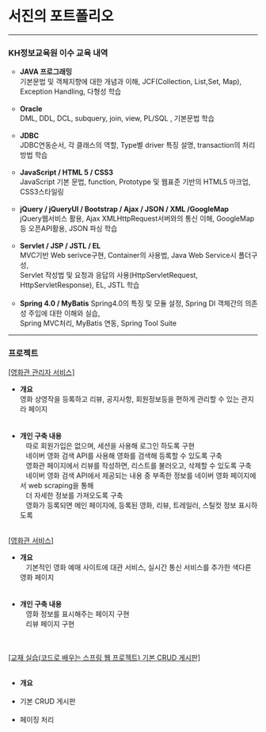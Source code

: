 <h1><strong>서진</strong>의 포트폴리오</h1>
<hr>
<h3>KH정보교육원 이수 교육 내역</h3>
<ul>
  <li style="list-style-type:circle"><strong>JAVA 프로그래밍</strong><br>
기본문법 및 객체지향에 대한 개념과 이해, JCF(Collection, List,Set, Map), Exception Handling, 다형성 학습</li><br>
  <li style="list-style-type:circle"><strong>Oracle</strong><br>
DML, DDL, DCL, subquery, join, view, PL/SQL , 기본문법 학습</li><br>
  <li style="list-style-type:circle"><strong>JDBC</strong><br>
JDBC연동순서, 각 클래스의 역할, Type별 driver 특징 설명, transaction의 처리방법 학습</li><br>
  <li style="list-style-type:circle"><strong>JavaScript / HTML 5 / CSS3</strong><br>
 JavaScript 기본 문법, function, Prototype 및 웹표준 기반의 HTML5 마크업, CSS3스타일링</li><br>
  <li style="list-style-type:circle"><strong>jQuery / jQueryUI / Bootstrap / Ajax / JSON / XML /GoogleMap</strong><br>
 jQuery웹서비스 활용, Ajax XMLHttpRequest서버와의 통신 이해, GoogleMap등 오픈API활용, JSON 파싱 학습</li><br>
  <li style="list-style-type:circle"><strong>Servlet / JSP / JSTL / EL</strong><br>
MVC기반 Web serivce구현, Container의 사용법, Java Web Service시 폴더구성,<br>
Servlet 작성법 및 요청과 응답의 사용(HttpServletRequest, HttpServletResponse), EL, JSTL 학습</li><br>
  <li style="list-style-type:circle"><strong>Spring 4.0 / MyBatis</strong>
Spring4.0의 특징 및 모듈 설정, Spring DI 객체간의 의존성 주입에 대한 이해와 실습,<br>
Spring MVC처리, MyBatis 연동, Spring Tool Suite</li>
</ul>
<hr>
<h3>프로젝트</h3>
<a href="https://github.com/jonathan880523/adminMovieEro">[영화관 관리자 서비스]</a>
<ul>
  <li><strong>개요</strong><br>
    영화 상영작을 등록하고 리뷰, 공지사항, 회원정보등을 편하게 관리할 수 있는 관지라 페이지</li><br>
  <li><strong>개인 구축 내용</strong><br>
    따로 회원가입은 없으며, 세션을 사용해 로그인 하도록 구현<br>
    네이버 영화 검색 API를 사용해 영화를 검색해 등록할 수 있도록 구축<br>
    영화관 페이지에서 리뷰를 작성하면, 리스트를 불러오고, 삭제할 수 있도록 구축<br>
    네이버 영화 검색 API에서 제공되는 내용 중 부족한 정보를 네이버 영화 페이지에서 web scraping을 통해<br>
    더 자세한 정보를 가져오도록 구축<br>
    영화가 등록되면 메인 페이지에, 등록된 영화, 리뷰, 트레일러, 스틸컷 정보 표시하도록 
  </li><br>
</ul>
<a href="https://github.com/jonathan880523/movieEro">[영화관 서비스]</a>
<ul>
  <li><strong>개요</strong><br>
    기본적인 영화 예매 사이트에 대관 서비스, 실시간 통신 서비스를 추가한 색다른 영화 페이지</li><br>
  <li><strong>개인 구축 내용</strong><br>
    영화 정보를 표시해주는 페이지 구현<br>
    리뷰 페이지 구현<br>
  </li><br>
</ul>
<a href="https://github.com/jonathan880523/ex01">[교재 실습(코드로 배우는 스프링 웹 프로젝트) 기본 CRUD 게시판]</a>
<ul>
  <li><strong>개요</strong></li>
  <li>기본 CRUD 게시판</li>
  <li>페이징 처리</li>
</ul>
